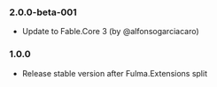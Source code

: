 ### 2.0.0-beta-001

* Update to Fable.Core 3 (by @alfonsogarciacaro)

### 1.0.0

* Release stable version after Fulma.Extensions split
